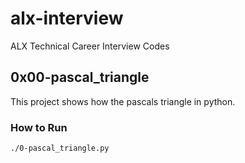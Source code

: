 # alx-interview
ALX Technical Career Interview Codes
## 0x00-pascal_triangle
This project shows how the pascals triangle in python.



### How to Run
```shell
./0-pascal_triangle.py
```
